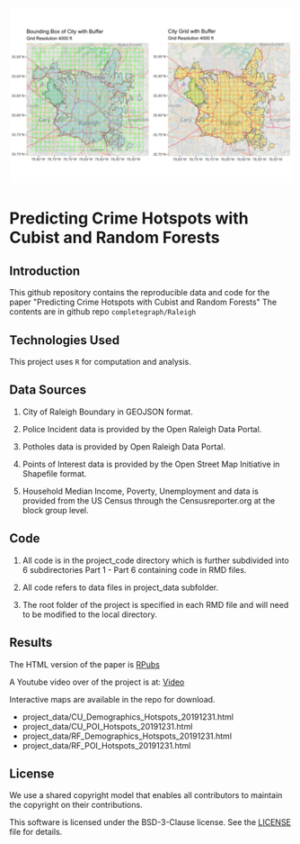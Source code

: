 # ![Raleigh](project_code/Part6_Paper/included/EXP_RALEIGH_PLOT_GRID_4000.png)

# Predicting Crime Hotspots with Cubist and Random Forests

## Introduction

This github repository contains the reproducible data and code for the paper "Predicting Crime Hotspots with Cubist and Random Forests"
The contents are in github repo `completegraph/Raleigh`

## Technologies Used

This project uses `R` for computation and analysis.

## Data Sources


  1.  City of Raleigh Boundary in GEOJSON format.

  2.  Police Incident data is provided by the Open Raleigh Data Portal.

  3.  Potholes data is provided by Open Raleigh Data Portal.

  4.  Points of Interest data is provided by the Open Street Map Initiative in Shapefile format.

  5.  Household Median Income, Poverty, Unemployment and  data is provided from the US Census through the Censusreporter.org at the block group level.


## Code

  1.  All code is in the project_code directory which is further subdivided into 6 subdirectories Part 1 - Part 6 containing code in RMD files.
  
  2.  All code refers to data files in project_data subfolder.
  
  3.  The root folder of the project is specified in each RMD file and will need to be modified to the local directory.
  
## Results

   The HTML version of the paper is [RPubs](https://rpubs.com/Fixed_Point/848730)

   A Youtube video over of the project is at:  [Video](https://youtu.be/AWwT57oYL1U)

   Interactive maps are available in the repo for download.
   
*   project_data/CU_Demographics_Hotspots_20191231.html
*   project_data/CU_POI_Hotspots_20191231.html
*   project_data/RF_Demographics_Hotspots_20191231.html
*   project_data/RF_POI_Hotspots_20191231.html
   
   
   
## License

We use a shared copyright model that enables all contributors to maintain the
copyright on their contributions.

This software is licensed under the BSD-3-Clause license. See the
[LICENSE](LICENSE) file for details.
